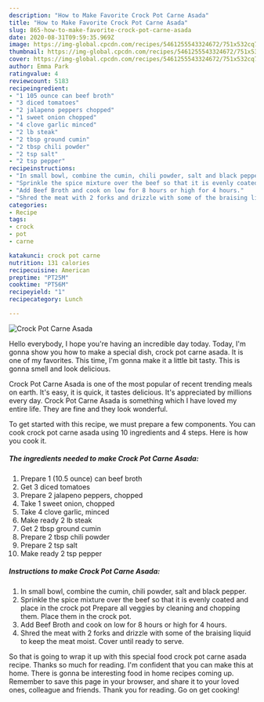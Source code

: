 ```yaml
---
description: "How to Make Favorite Crock Pot Carne Asada"
title: "How to Make Favorite Crock Pot Carne Asada"
slug: 865-how-to-make-favorite-crock-pot-carne-asada
date: 2020-08-31T09:59:35.969Z
image: https://img-global.cpcdn.com/recipes/5461255543324672/751x532cq70/crock-pot-carne-asada-recipe-main-photo.jpg
thumbnail: https://img-global.cpcdn.com/recipes/5461255543324672/751x532cq70/crock-pot-carne-asada-recipe-main-photo.jpg
cover: https://img-global.cpcdn.com/recipes/5461255543324672/751x532cq70/crock-pot-carne-asada-recipe-main-photo.jpg
author: Emma Park
ratingvalue: 4
reviewcount: 5183
recipeingredient:
- "1 105 ounce can beef broth"
- "3 diced tomatoes"
- "2 jalapeno peppers chopped"
- "1 sweet onion chopped"
- "4 clove garlic minced"
- "2 lb steak"
- "2 tbsp ground cumin"
- "2 tbsp chili powder"
- "2 tsp salt"
- "2 tsp pepper"
recipeinstructions:
- "In small bowl, combine the cumin, chili powder, salt and black pepper."
- "Sprinkle the spice mixture over the beef so that it is evenly coated and place in the crock pot Prepare all veggies by cleaning and chopping them. Place them in the crock pot."
- "Add Beef Broth and cook on low for 8 hours or high for 4 hours."
- "Shred the meat with 2 forks and drizzle with some of the braising liquid to keep the meat moist. Cover until ready to serve."
categories:
- Recipe
tags:
- crock
- pot
- carne

katakunci: crock pot carne 
nutrition: 131 calories
recipecuisine: American
preptime: "PT25M"
cooktime: "PT56M"
recipeyield: "1"
recipecategory: Lunch

---
```



![Crock Pot Carne Asada](https://img-global.cpcdn.com/recipes/5461255543324672/751x532cq70/crock-pot-carne-asada-recipe-main-photo.jpg)

Hello everybody, I hope you're having an incredible day today. Today, I'm gonna show you how to make a special dish, crock pot carne asada. It is one of my favorites. This time, I'm gonna make it a little bit tasty. This is gonna smell and look delicious.

Crock Pot Carne Asada is one of the most popular of recent trending meals on earth. It's easy, it is quick, it tastes delicious. It's appreciated by millions every day. Crock Pot Carne Asada is something which I have loved my entire life. They are fine and they look wonderful.




To get started with this recipe, we must prepare a few components. You can cook crock pot carne asada using 10 ingredients and 4 steps. Here is how you cook it.

<!--inarticleads1-->

##### The ingredients needed to make Crock Pot Carne Asada:

1. Prepare 1 (10.5 ounce) can beef broth
1. Get 3 diced tomatoes
1. Prepare 2 jalapeno peppers, chopped
1. Take 1 sweet onion, chopped
1. Take 4 clove garlic, minced
1. Make ready 2 lb steak
1. Get 2 tbsp ground cumin
1. Prepare 2 tbsp chili powder
1. Prepare 2 tsp salt
1. Make ready 2 tsp pepper




<!--inarticleads2-->

##### Instructions to make Crock Pot Carne Asada:

1. In small bowl, combine the cumin, chili powder, salt and black pepper.
1. Sprinkle the spice mixture over the beef so that it is evenly coated and place in the crock pot Prepare all veggies by cleaning and chopping them. Place them in the crock pot.
1. Add Beef Broth and cook on low for 8 hours or high for 4 hours.
1. Shred the meat with 2 forks and drizzle with some of the braising liquid to keep the meat moist. Cover until ready to serve.




So that is going to wrap it up with this special food crock pot carne asada recipe. Thanks so much for reading. I'm confident that you can make this at home. There is gonna be interesting food in home recipes coming up. Remember to save this page in your browser, and share it to your loved ones, colleague and friends. Thank you for reading. Go on get cooking!
